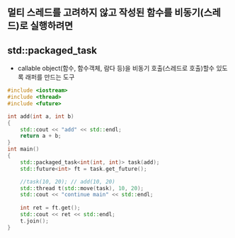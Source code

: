 <style>
r { color: Red }
o { color: Orange }
g { color: Green }
</style>

## 멀티 스레드를 고려하지 않고 작성된 함수를 비동기(스레드)로 실행하려면

## std::packaged_task
- callable object(함수, 함수객체, 람다 등)을 비동기 호출(스레드로 호출)할수 있도록 래퍼를 만드는 도구

```c++
#include <iostream>
#include <thread>
#include <future>

int add(int a, int b)
{
    std::cout << "add" << std::endl;
    return a + b;
}
int main()
{
    std::packaged_task<int(int, int)> task(add);
    std::future<int> ft = task.get_future();

    //task(10, 20); // add(10, 20)
    std::thread t(std::move(task), 10, 20);
    std::cout << "continue main" << std::endl;
    
    int ret = ft.get();
    std::cout << ret << std::endl;
    t.join();
}
```